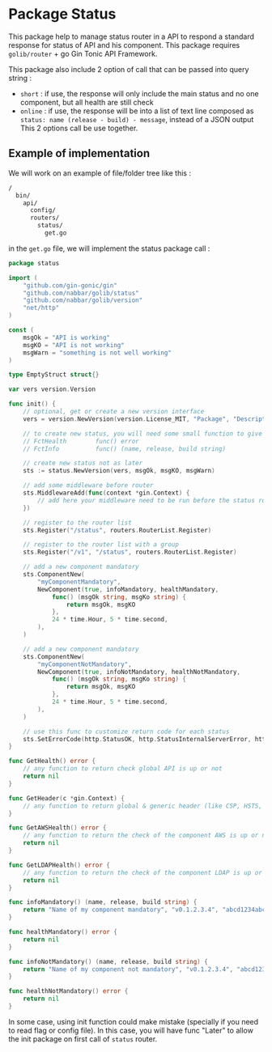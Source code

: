 # Package Status
This package help to manage status router in a API to respond a standard response for status of API and his component.
This package requires `golib/router` + go Gin Tonic API Framework.

This package also include 2 option of call that can be passed into query string : 
- `short` : if use, the response will only include the main status and no one component, but all health are still check
- `online` : if use, the response will be into a list of text line composed as `status: name (release - build) - message`, instead of a JSON output
This 2 options call be use together. 

## Example of implementation
We will work on an example of file/folder tree like this : 
```bash
/
  bin/
    api/
      config/
      routers/
        status/
          get.go
```

in the `get.go` file, we will implement the status package call :
```go
package status

import (
    "github.com/gin-gonic/gin"
    "github.com/nabbar/golib/status"
    "github.com/nabbar/golib/version"
    "net/http"
)

const (
	msgOk = "API is working"
	msgKO = "API is not working"
	msgWarn = "something is not well working"
)

type EmptyStruct struct{}

var vers version.Version

func init() {
    // optional, get or create a new version interface
    vers = version.NewVersion(version.License_MIT, "Package", "Description", "2017-10-21T00:00:00+0200", "0123456789abcdef", "v0.0-dev", "Author Name", "pfx", EmptyStruct{}, 1)

    // to create new status, you will need some small function to give data, this is type func : 
    // FctHealth        func() error
    // FctInfo          func() (name, release, build string)

    // create new status not as later
    sts := status.NewVersion(vers, msgOk, msgKO, msgWarn)

	// add some middleware before router
	sts.MiddlewareAdd(func(context *gin.Context) {
	    // add here your middleware need to be run before the status route
	})

    // register to the router list
	sts.Register("/status", routers.RouterList.Register)

    // register to the router list with a group
	sts.Register("/v1", "/status", routers.RouterList.Register)

    // add a new component mandatory
	sts.ComponentNew(
	    "myComponentMandatory",
	    NewComponent(true, infoMandatory, healthMandatory,
	        func() (msgOk string, msgKo string) {
                return msgOk, msgKO
	        },
	        24 * time.Hour, 5 * time.second,
        ),
    )

    // add a new component mandatory
	sts.ComponentNew(
	    "myComponentNotMandatory",
	    NewComponent(true, infoNotMandatory, healthNotMandatory,
	        func() (msgOk string, msgKo string) {
                return msgOk, msgKO
	        },
	        24 * time.Hour, 5 * time.second,
        ),
    )

    // use this func to customize return code for each status
    sts.SetErrorCode(http.StatusOK, http.StatusInternalServerError, http.StatusAccepted)
}

func GetHealth() error {
    // any function to return check global API is up or not 
    return nil
}

func GetHeader(c *gin.Context) {
    // any function to return global & generic header (like CSP, HSTS, ...)
}

func GetAWSHealth() error {
    // any function to return the check of the component AWS is up or not 
    return nil
}

func GetLDAPHealth() error {
    // any function to return the check of the component LDAP is up or not 
    return nil
}

func infoMandatory() (name, release, build string) {
	return "Name of my component mandatory", "v0.1.2.3.4", "abcd1234abcd1234"
}

func healthMandatory() error {
	return nil
}

func infoNotMandatory() (name, release, build string) {
	return "Name of my component not mandatory", "v0.1.2.3.4", "abcd1234abcd1234"
}

func healthNotMandatory() error {
	return nil
}

```

In some case, using init function could make mistake (specially if you need to read flag or config file).
In this case, you will have func "Later" to allow the init package on first call of `status` router.
 